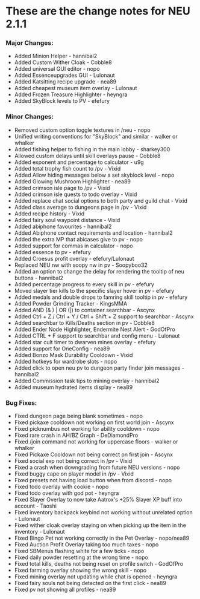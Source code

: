 # These are the change notes for NEU 2.1.1


### **Major Changes:**
 
- Added Minion Helper - hannibal2
- Added Custom Wither Cloak - Cobble8
- Added universal GUI editor - nopo
- Added Essenceupgrades GUI - Lulonaut
- Added Katsitting recipe upgrade - nea89
- Added cheapest museum item overlay - Lulonaut
- Added Frozen Treasure Highlighter - heyngra
- Added SkyBlock levels to PV - efefury 

### **Minor Changes:**

 - Removed custom option toggle textures in /neu - nopo
 - Unified writing conventions for "SkyBlock" and similar - walker or whalker
 - Added fishing helper to fishing in the main lobby - sharkey300
 - Allowed custom delays until skill overlays pause - Cobble8
 - Added exponent and percentage to calculator - u9g
 - Added total trophy fish count to /pv - Vixid
 - Added Allow hiding messages below a set skyblock level - nopo
 - Added Glowing Mushroom Highlighter - nea89
 - Added crimson isle page to /pv - Vixid
 - Added crimson isle quests to todo overlay - Vixid
 - Added replace chat social options to both party and guild chat - Vixid
 - Added class average to dungeons page in /pv - Vixid
 - Added recipe history - Vixid
 - Added fairy soul waypoint distance - Vixid
 - Added abiphone favourites - hannibal2
 - Added Abiphone contact requirements and location - hannibal2
 - Added the extra MP that abicases give to pv - nopo
 - Added support for commas in calculator - nopo
 - Added essence to pv - efefury
 - Added Croesus profit overlay - efefury/Lulonaut
 - Replaced NEU nw with soopy nw in pv - Soopyboo32
 - Added an option to change the delay for rendering the tooltip of neu buttons - hannibal2
 - Added percentage progress to every skill in pv - efefury
 - Moved slayer tier kills to the specific slayer hover in pv - efefury
 - Added medals and double drops to famring skill tooltip in pv - efefury
 - Added Powder Grinding Tracker - KingsMMA
 - Added AND (& ) | OR (|) to container searchbar - Ascynx
 - Added Ctrl + Z / Ctrl + Y / Ctrl + Shift + Z support to searchbar - Ascynx
 - Added searchbar to Kills/Deaths section in pv - Cobble8
 - Added Ender Node Highlighter, Endermite Nest Alert - GodOfPro
 - Added CTRL + F support to searchbar and config menu - Lulonaut
 - Added star cult timer to dwarven mines overlay - efefury
 - Added support for OneConfig - nea89
 - Added Bonzo Mask Durability Cooldown - Vixid
 - Added hotkeys for wardrobe slots - nopo
 - Added click to open neu pv to dungeon party finder join messages - hannibal2
 - Added Commission task tips to mining overlay - hannibal2
 - Added museum hydrated items display - nea89

### **Bug Fixes:**

- Fixed dungeon page being blank sometimes - nopo
- Fixed pickaxe cooldown not working on first world join - Ascynx
- Fixed picknumbus not working for ability cooldown - nopo
- Fixed rare crash in AH/BZ Graph - DeDiamondPro
- Fixed /join command not working for uppercase floors - walker or whalker
- Fixed Pickaxe Cooldown not being correct on first join - Ascynx
- Fixed social exp not being correct in /pv - Vixid
- Fixed a crash when downgrading from future NEU versions - nopo
- Fixed buggy cape on player model in /pv - Vixid
- Fixed presets not having load button when from discord - nopo
- Fixed todo overlay with cookie - nopo
- Fixed todo overlay with god pot - heyngra
- Fixed Slayer Overlay to now take Aatrox's +25% Slayer XP buff into account - Taoshi
- Fixed inventory backpack keybind not working without unrelated option - Lulonaut
- Fixed wither cloak overlay staying on when picking up the item in the inventory - Lulonaut
- Fixed Bingo Pet not working correctly in the Pet Overlay - nopo/nea89
- Fixed Auction Profit Overlay taking too much taxes - nopo
- Fixed SBMenus flashing white for a few ticks - nopo
- Fixed daily powder resetting at the wrong time - nopo
- Fixed total kills, deaths not being reset on profile switch - GodOfPro
- Fixed farming overlay showing the wrong skill - nopo
- Fixed mining overlay not updating while chat is opened - heyngra
- Fixed fairy souls not being detected on the first click - nea89
- Fixed pv not showing all profiles - nea89
